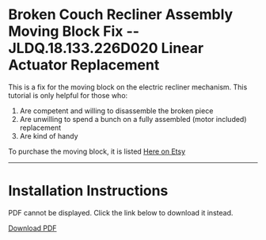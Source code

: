 # Broken Couch Recliner Assembly Moving Block Fix -- JLDQ.18.133.226D020 Linear Actuator Replacement

This is a fix for the moving block on the electric recliner mechanism. This tutorial is only helpful for those who:

1. Are competent and willing to disassemble the broken piece
2. Are unwilling to spend a bunch on a fully assembled (motor included) replacement
3. Are kind of handy

To purchase the moving block, it is listed [Here on Etsy](https://barlowfabrication.etsy.com/listing/4365037315)

---

# Installation Instructions

<object width="500" height="700" type="application/pdf" data="https://thomasjbarlow.com/pdf/JLDQ-18-133-226D020.pdf">
    <p>PDF cannot be displayed. Click the link below to download it instead.</p>
    <p><a href="https://thomasjbarlow.com/pdf/JLDQ-18-133-226D020.pdf">Download PDF</a></p>
</object>
